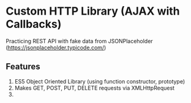 # Custom HTTP Library (AJAX with Callbacks)
Practicing REST API with fake data from JSONPlaceholder (https://jsonplaceholder.typicode.com/)

## Features
1. ES5 Object Oriented Library (using function constructor, prototype)
2. Makes GET, POST, PUT, DELETE requests via XMLHttpRequest
3.
